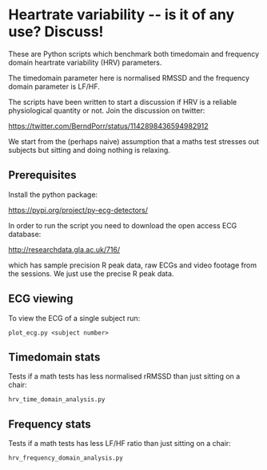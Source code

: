 # Heartrate variability -- is it of any use? Discuss!

These are Python scripts which benchmark both
timedomain and frequency domain heartrate variability (HRV) parameters.

The timedomain parameter here is
normalised RMSSD and the frequency domain parameter
is LF/HF.

The scripts have been written to start a discussion
if HRV is a reliable physiological quantity or not. Join the discussion on twitter:

https://twitter.com/BerndPorr/status/1142898436594982912

We start from the (perhaps naive) assumption that a maths test stresses out subjects
but sitting and doing nothing is relaxing.

## Prerequisites

Install the python package:

https://pypi.org/project/py-ecg-detectors/

In order to run the script you need to download the open
access ECG database:

http://researchdata.gla.ac.uk/716/

which has sample precision R peak data, raw ECGs and
video footage from the sessions. We just use the precise R peak data.

## ECG viewing

To view the ECG of a single subject run:

```
plot_ecg.py <subject number>
```

## Timedomain stats

Tests if a math tests has less normalised rRMSSD than just sitting
on a chair:

```
hrv_time_domain_analysis.py
```

## Frequency stats

Tests if a math tests has less LF/HF ratio than just sitting
on a chair:

```
hrv_frequency_domain_analysis.py
```

